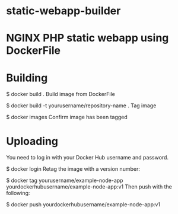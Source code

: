 # static-webapp-builder
# NGINX PHP static webapp using DockerFile

# Building

$ docker build .
Build image from DockerFile

$ docker build -t yourusername/repository-name .
Tag image

$ docker images
Confirm image has been tagged

# Uploading

You need to log in with your Docker Hub username and password.

$ docker login
Retag the image with a version number:

$ docker tag yourusername/example-node-app yourdockerhubusername/example-node-app:v1
Then push with the following:

$ docker push yourdockerhubusername/example-node-app:v1
